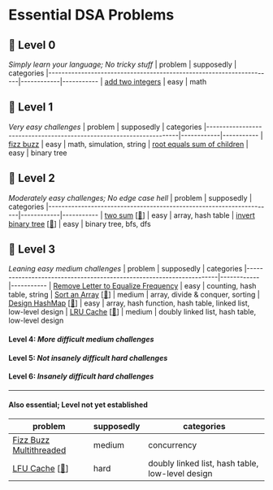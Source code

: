 Essential DSA Problems
======================


## 🍼 Level 0
_Simply learn your language; No tricky stuff_
| problem                                                             | supposedly | categories
|---------------------------------------------------------------------|------------|-----------
| [add two integers](https://leetcode.com/problems/add-two-integers/) | easy       | math


## 🐣 Level 1
_Very easy challenges_
| problem                                                             | supposedly | categories
|---------------------------------------------------------------------|------------|-----------
| [fizz buzz](https://leetcode.com/problems/fizz-buzz/)               | easy       | math, simulation, string
| [root equals sum of children](https://leetcode.com/problems/root-equals-sum-of-children/) | easy | binary tree


## 🐤 Level 2
_Moderately easy challenges; No edge case hell_
| problem                                                             | supposedly | categories
|---------------------------------------------------------------------|------------|-----------
| [two sum](https://leetcode.com/problems/two-sum/) [[🚀](https://neetcode.io/solutions/two-sum)] | easy | array, hash table
| [invert binary tree](https://leetcode.com/problems/invert-binary-tree/) [[🚀](https://neetcode.io/solutions/invert-binary-tree)] | easy | binary tree, bfs, dfs


## 🐔 Level 3
_Leaning easy medium challenges_
| problem                                                             | supposedly | categories
|---------------------------------------------------------------------|------------|-----------
| [Remove Letter to Equalize Frequency](https://leetcode.com/problems/remove-letter-to-equalize-frequency/) | easy | counting, hash table, string
| [Sort an Array](https://leetcode.com/problems/sort-an-array/) [[🚀](https://neetcode.io/solutions/sort-an-array)] | medium | array, divide & conquer, sorting
| [Design HashMap](https://leetcode.com/problems/design-hashmap/) [[🚀](https://neetcode.io/problems/design-hashmap)] | easy | array, hash function, hash table, linked list, low-level design
| [LRU Cache](https://leetcode.com/problems/lru-cache/) [[🚀](https://neetcode.io/solutions/lru-cache)] | medium | doubly linked list, hash table, low-level design


#### Level 4: _More difficult medium challenges_


#### Level 5: _Not insanely difficult hard challenges_


#### Level 6: _Insanely difficult hard challenges_


---

#### Also essential; Level not yet established
| problem                                                             | supposedly | categories
|---------------------------------------------------------------------|------------|-----------
| [Fizz Buzz Multithreaded](https://leetcode.com/problems/fizz-buzz-multithreaded/) | medium | concurrency
| [LFU Cache](https://leetcode.com/problems/lfu-cache/) [[🚀](https://neetcode.io/solutions/lfu-cache)] | hard | doubly linked list, hash table, low-level design

